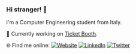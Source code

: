 ### Hi stranger! 👋
I'm a Computer Engineering student from Italy.

🔧 Currently working on [Ticket Booth](https://github.com/aleiepure/ticketbooth).

🌐 Find me online: <a href="https://ale.iepure.me"><img alt="Website" src="https://img.shields.io/badge/Website-648B1A?logo=internetexplorer"></a>
                   <a href="https://www.linkedin.com/in/alessandroiepure/"><img alt="LinkedIn" src="https://img.shields.io/badge/LinkedIn-0A66C2?logo=linkedin"></a>
                   <a href="https://twitter.com/AleIep02/"><img alt="Twitter" src="https://img.shields.io/badge/%E2%80%8ETwitter-1D9BF0?logo=twitter&logoColor=ffffff"></a>
